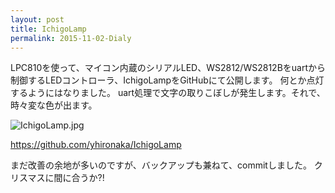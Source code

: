 ```yaml
---
layout: post
title: IchigoLamp
permalink: 2015-11-02-Dialy
---
```


LPC810を使って、マイコン内蔵のシリアルLED、WS2812/WS2812Bをuartから制御するLEDコントローラ、IchigoLampをGitHubにて公開します。
何とか点灯するようにはなりました。
uart処理で文字の取りこぼしが発生します。それで、時々変な色が出ます。 

![IchigoLamp.jpg](../images/IchigoLamp.jpg)

https://github.com/yhironaka/IchigoLamp

まだ改善の余地が多いのですが、バックアップも兼ねて、commitしました。
クリスマスに間に合うか?!
